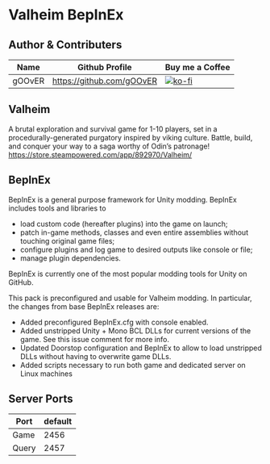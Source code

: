 ﻿# Valheim BepInEx

## Author & Contributers
| Name        | Github Profile  | Buy me a Coffee |
| ------------- |-------------|-------------|
|   gOOvER   | https://github.com/gOOvER | [![ko-fi](https://ko-fi.com/img/githubbutton_sm.svg)](https://ko-fi.com/B0B351D0Q) |

## Valheim

A brutal exploration and survival game for 1-10 players, set in a procedurally-generated purgatory inspired by viking culture. Battle, build, and conquer your way to a saga worthy of Odin’s patronage!
https://store.steampowered.com/app/892970/Valheim/

## BepInEx

BepInEx is a general purpose framework for Unity modding. BepInEx includes tools and libraries to
- load custom code (hereafter plugins) into the game on launch;
- patch in-game methods, classes and even entire assemblies without touching original game files;
- configure plugins and log game to desired outputs like console or file;
- manage plugin dependencies.

BepInEx is currently one of the most popular modding tools for Unity on GitHub.

This pack is preconfigured and usable for Valheim modding.
In particular, the changes from base BepInEx releases are:

- Added preconfigured BepInEx.cfg with console enabled.
- Added unstripped Unity + Mono BCL DLLs for current versions of the game. See this issue comment for more info.
- Updated Doorstop configuration and BepInEx to allow to load unstripped DLLs without having to overwrite game DLLs.
- Added scripts necessary to run both game and dedicated server on Linux machines

## Server Ports

| Port  | default |
|-------|---------|
| Game  | 2456    |
| Query | 2457    |
